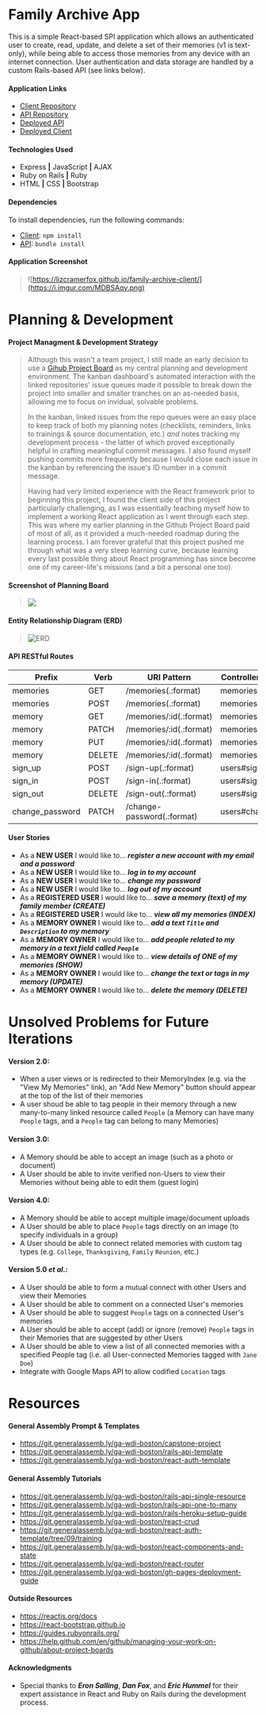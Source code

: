 # Family Archive App
This is a simple React-based SPI application which allows an authenticated user to create, read, update, and delete a set of their memories (v1 is text-only), while being able to access those memories from any device with an internet connection. User authentication and data storage are handled by a custom Rails-based API (see links below).

#### Application Links
- [Client Repository](https://github.com/lizcramerfox/family-archive-client)
- [API Repository](https://github.com/lizcramerfox/Family-Archive-API)
- [Deployed API](https://nameless-earth-46490.herokuapp.com/)
- [Deployed Client](https://lizcramerfox.github.io/family-archive-client/)

#### Technologies Used
- Express **|** JavaScript **|** AJAX
- Ruby on Rails **|** Ruby
- HTML **|** CSS **|** Bootstrap

#### Dependencies
To install dependencies, run the following commands:
- [Client](https://github.com/lizcramerfox/family-archive-client): `npm install`
- [API](https://github.com/lizcramerfox/Family-Archive-API): `bundle install`

#### Application Screenshot
>![https://lizcramerfox.github.io/family-archive-client/](https://i.imgur.com/MDBSAqy.png)

# Planning & Development
#### Project Managment & Development Strategy
> Although this wasn't a team project, I still made an early decision to use a [Gihub Project Board](https://help.github.com/en/github/managing-your-work-on-github/about-project-boards) as my central planning and development environment. The kanban dashboard's automated interaction with the linked repositories' issue queues made it possible to break down the project into smaller and smaller tranches on an as-needed basis, allowing me to focus on invidual, solvable problems.
>
> In the kanban, linked issues from the repo queues were an easy place to keep track of both my planning notes (checklists, reminders, links to trainings & source documentation, etc.) *and* notes tracking my development process - the latter of which proved exceptionally helpful in crafting meaningful commit messages. I also found myself pushing commits more frequently because I would close each issue in the kanban by referencing the issue's ID number in a commit message.
>
> Having had very limited experience with the React framework prior to beginning this project, I found the client side of this project particularly challenging, as I was essentially teaching myself how to implement a working React application as I went through each step. This was where my earlier planning in the Github Project Board paid of most of all, as it provided a much-needed roadmap during the learning process. I am forever grateful that this project pushed me through what was a very steep learning curve, because learning every last possible thing about React programming has since become one of my career-life's missions (and a bit a personal one too).

#### Screenshot of Planning Board
>![](https://i.imgur.com/HyuwA5u.png)

#### Entity Relationship Diagram (ERD)
>![ERD](https://i.imgur.com/iXq1296.jpg)

#### API RESTful Routes
| Prefix | Verb | URI Pattern | Controller#Action |
| --- | --- | --- | --- |
| memories | GET | /memories(.:format) | memories#index |
| memories | POST | /memories(.:format) | memories#create |
| memory | GET | /memories/:id(.:format) | memories#show |
| memory | PATCH | /memories/:id(.:format) | memories#update |
| memory | PUT | /memories/:id(.:format) | memories#update |
| memory | DELETE | /memories/:id(.:format) | memories#destroy |
| sign_up | POST | /sign-up(.:format) | users#signup |
| sign_in | POST | /sign-in(.:format) | users#signin |
| sign_out | DELETE | /sign-out(.:format) | users#signout |
| change_password | PATCH | /change-password(.:format) | users#changepw |


#### User Stories
- As a **NEW USER** I would like to... _**register a new account with my email and a password**_
- As a **NEW USER** I would like to... _**log in to my account**_
- As a **NEW USER** I would like to... _**change my password**_
- As a **NEW USER** I would like to... _**log out of my account**_
- As a **REGISTERED USER** I would like to... _**save a memory (text) of my family member (CREATE)**_
- As a **REGISTERED USER** I would like to... _**view all my memories (INDEX)**_
- As a **MEMORY OWNER** I would like to... _**add a text `Title` and `Description` to my memory**_
- As a **MEMORY OWNER** I would like to... _**add people related to my memory in a text field called `People`**_
- As a **MEMORY OWNER** I would like to... _**view details of ONE of my memories (SHOW)**_
- As a **MEMORY OWNER** I would like to... _**change the text or tags in my memory (UPDATE)**_
- As a **MEMORY OWNER** I would like to... _**delete the memory (DELETE)**_


# Unsolved Problems for Future Iterations
#### Version 2.0:
- When a user views or is redirected to their MemoryIndex (e.g. via the "View My Memories" link), an "Add New Memory" button should appear at the top of the list of their memories
- A user shoud be able to tag people in their memory through a new many-to-many linked resource called `People` (a Memory can have many `People` tags, and a `People` tag can belong to many Memories)

#### Version 3.0:
- A Memory should be able to accept an image (such as a photo or document)
- A User should be able to invite verified non-Users to view their Memories without being able to edit them (guest login)

#### Version 4.0:
- A Memory should be able to accept multiple image/document uploads
- A User should be able to place `People` tags directly on an image (to specify individuals in a group)
- A User should be able to connect related memories with custom tag types (e.g. `College`, `Thanksgiving`, `Family` `Reunion`, etc.)

#### Version 5.0 *et al.*:
- A User should be able to form a mutual connect with other Users and view their Memories
- A User should be able to comment on a connected User's memories
- A User should be able to suggest `People` tags on a connected User's memories
- A User should be able to accept (add) or ignore (remove) `People` tags in their Memories that are suggested by other Users
- A User should be able to view a list of all connected memories with a specified People tag (i.e. all User-connected Memories tagged with `Jane Doe`)
- Integrate with Google Maps API to allow codified `Location` tags


# Resources
#### General Assembly Prompt & Templates
- https://git.generalassemb.ly/ga-wdi-boston/capstone-project
- https://git.generalassemb.ly/ga-wdi-boston/rails-api-template
- https://git.generalassemb.ly/ga-wdi-boston/react-auth-template

#### General Assembly Tutorials
- https://git.generalassemb.ly/ga-wdi-boston/rails-api-single-resource
- https://git.generalassemb.ly/ga-wdi-boston/rails-api-one-to-many
- https://git.generalassemb.ly/ga-wdi-boston/rails-heroku-setup-guide
- https://git.generalassemb.ly/ga-wdi-boston/react-crud
- https://git.generalassemb.ly/ga-wdi-boston/react-auth-template/tree/09/training
- https://git.generalassemb.ly/ga-wdi-boston/react-components-and-state
- https://git.generalassemb.ly/ga-wdi-boston/react-router
- https://git.generalassemb.ly/ga-wdi-boston/gh-pages-deployment-guide

#### Outside Resources
- https://reactjs.org/docs
- https://react-bootstrap.github.io
- https://guides.rubyonrails.org/
- https://help.github.com/en/github/managing-your-work-on-github/about-project-boards

#### Acknowledgments
- Special thanks to _**Eron Salling**_, _**Dan Fox**_, and _**Eric Hummel**_ for their expert assistance in React and Ruby on Rails during the development process.
